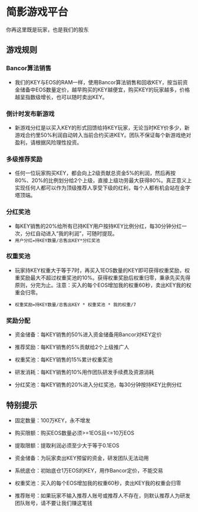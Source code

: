 # 简影游戏平台
你再这里既是玩家，也是我们的股东

## 游戏规则

### Bancor算法销售
* 我们的KEY与EOS的RAM一样，使用Bancor算法销售和回收KEY，按当前资金储备中EOS数量定价，越早购买的KEY越便宜，购买KEY的玩家越多，价格越呈指数级增长，也可以随时卖出KEY。

### 倒计时发布新游戏
* 新游戏分红是以买入KEY的形式回馈给持KEY玩家，无论当时KEY价多少，新游戏合约里50%利润自动转入当前合约买进KEY。团队不保证每个新游戏绝对盈利，请根据风险理性投资。

### 多级推荐奖励
* 任何一位玩家购买KEY，都会向上2级贡献总资金5%的利润，然后再按80%、20%的比例划分给2个上级，直接上级功劳最大获得80%。真正意义上实现任何人都可以作为顶级推荐人享受下级的红利，每个人都有机会站在金字塔顶端。

### 分红奖池
* 每KEY销售的20%给所有已持KEY用户按持KEY比例分红，每30分钟分红一次，分红自动进入“我的利润”，可随时提现。
* `用户分红=持KEY数量/总售出KEY*分红奖池`

### 权重奖池
* 玩家持KEY权重大于等于7时，再买入1EOS数量的KEY即可获得权重奖励，权重奖励最大不超过权重奖池的10%。获得权重奖励后权重归零，秉承先买先得原则，分完为止。注意：买入的每个EOS增加我的权重60秒，卖出KEY我的权重会归零。

* `权重奖励=持KEY数量/总售出KEY * 权重奖池 * 我的权重/7`

### 奖励分配
* 资金储备：每KEY销售的50%进入资金储备用Bancor对KEY定价

* 推荐奖励：每KEY销售的5%贡献给2个上级推广人

* 权重奖池：每KEY销售的15%累计权重奖池

* 研发消耗：每KEY销售的10%用作团队研发手续费及资源消耗

* 分红奖池：每KEY销售的20%进入分红奖池，每30分钟按持KEY比例分红

## 特别提示
* 固定数量：100万KEY，永不增发

* 购买限额：购买EOS数量必须>=1EOS且<=10万EOS

* 提取限额：提取利润必须至少大于等于0.1EOS

* 资金储备：为玩家卖出KEY预留的资金，研发团队无法动用

* 系统底仓：初始底仓1万EOS的KEY，用作Bancor定价，不能交易

* 权重奖池：买入的每个EOS增加我的权重60秒，卖出KEY我的权重会归零

* 推荐账号：如果玩家不输入推荐人账号或推荐人不存在，则默认推荐人为研发团队账号，请不要让我们赚这笔钱
